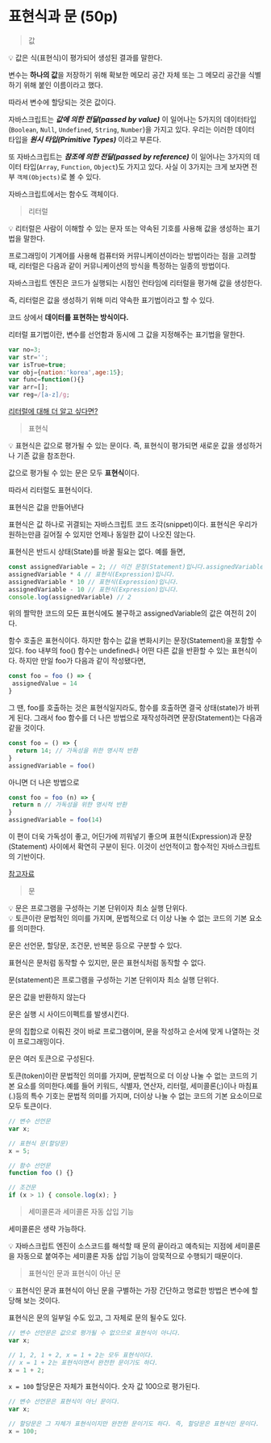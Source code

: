 # 표현식과 문 (50p)

> 값

<aside>
💡 값은 식(표현식)이 평가되어 생성된 결과를 말한다.
</aside>

변수는 **하나의 값**을 저장하기 위해 확보한 메모리 공간 자체 또는 그 메모리 공간을 식별하기 위해 붙인 이름이라고 했다. 

따라서 변수에 할당되는 것은 값이다.

자바스크립트는 ***값에 의한 전달(passed by value)*** 이 일어나는 5가지의 데이터타입(`Boolean`, `Null`, `Undefined`, `String`, `Number`)을 가지고 있다. 우리는 이러한 데이터 타입을 ***원시 타입(Primitive Types)*** 이라고 부른다.

또 자바스크립트는 ***참조에 의한 전달(passed by reference)*** 이 일어나는 3가지의 데이터 타입(`Array`, `Function`, `Object`)도 가지고 있다. 사실 이 3가지는 크게 보자면 전부 `객체(Objects)`로 볼 수 있다.

자바스크립트에서는 함수도 객체이다. 

> 리터럴

<aside>
💡 리터럴은 사람이 이해할 수 있는 문자 또는 약속된 기호를 사용해 값을 생성하는 표기법을 말한다.
</aside>

프로그래밍이 기계어를 사용해 컴퓨터와 커뮤니케이션이라는 방법이라는 점을 고려할 때, 리터럴은 다음과 같이 커뮤니케이션의 방식을 특정하는 일종의 방법이다.

자바스크립트 엔진은 코드가 실행되는 시점인 런타임에 리터럴을 평가해 값을 생성한다.

즉, 리터럴은 값을 생성하기 위해 미리 약속한 표기법이라고 할 수 있다.

코드 상에서 **데이터를 표현하는 방식이다.**

리터럴 표기법이란, 변수를 선언함과 동시에 그 값을 지정해주는 표기법을 말한다.

```jsx
var no=3;
var str='';
var isTrue=true;
var obj={nation:'korea',age:15};
var func=function(){}
var arr=[];
var reg=/[a-z]/g;
```

[리터럴에 대해 더 알고 싶다면?](https://enarastudent.tistory.com/m/entry/%EC%9E%90%EB%B0%94%EC%8A%A4%ED%81%AC%EB%A6%BD%ED%8A%B8-%EA%B0%9D%EC%B2%B4-%EC%83%9D%EC%84%B1%EA%B3%BC-%EB%A6%AC%ED%84%B0%EB%9F%B4-%ED%91%9C%EA%B8%B0%EB%B2%95)

> 표현식

<aside>
💡 표현식은 값으로 평가될 수 있는 문이다. 즉, 표현식이 평가되면 새로운 값을 생성하거나 기존 값을 참조한다.
</aside>

값으로 평가될 수 있는 문은 모두 **표현식**이다.

따라서 리터럴도 표현식이다.

표현식은 값을 만들어낸다

표현식은 값 하나로 귀결되는 자바스크립트 코드 조각(snippet)이다. 표현식은 우리가 원하는만큼 길어질 수 있지만 언제나 동일한 값이 나오진 않는다.

표현식은 반드시 상태(State)를 바꿀 필요는 없다. 예를 들면,

```jsx
const assignedVariable = 2; // 이건 문장(Statement)입니다.assignedVariable은 상태입니다.
assignedVariable * 4 // 표현식(Expression)입니다.
assignedVariable * 10 // 표현식(Expression)입니다.
assignedVariable - 10 // 표현식(Expression)입니다.
console.log(assignedVariable) // 2
```

위의 짤막한 코드의 모든 표현식에도 불구하고 assignedVariable의 값은 여전히 2이다.

 함수 호출은 표현식이다. 하지만 함수는 값을 변화시키는 문장(Statement)을 포함할 수 있다. foo 내부의 foo() 함수는 undefined나 어떤 다른 값을 반환할 수 있는 표현식이다. 하지만 만일 foo가 다음과 같이 작성됐다면,

```jsx
const foo = foo () => { 
 assignedValue = 14 
}
```

그 땐, foo를 호출하는 것은 표현식일지라도, 함수를 호출하면 결국 상태(state)가 바뀌게 된다. 그래서 foo 함수를 더 나은 방법으로 재작성하려면 문장(Statement)는 다음과 같을 것이다.

```jsx
const foo = () => {
  return 14; // 가독성을 위한 명시적 반환 
}
assignedVariable = foo()
```

아니면 더 나은 방법으로

```jsx
const foo = foo (n) => { 
 return n // 가독성을 위한 명시적 반환 
}
assignedVariable = foo(14)
```

이 편이 더욱 가독성이 좋고, 어딘가에 끼워넣기 좋으며 표현식(Expression)과 문장(Statement) 사이에서 확연히 구분이 된다. 이것이 선언적이고 함수적인 자바스크립트의 기반이다.

[참고자료](https://velog.io/@jakeseo_me/%EC%9E%90%EB%B0%94%EC%8A%A4%ED%81%AC%EB%A6%BD%ED%8A%B8-%EA%B0%9C%EB%B0%9C%EC%9E%90%EB%9D%BC%EB%A9%B4-%EC%95%8C%EC%95%84%EC%95%BC-%ED%95%A0-33%EA%B0%80%EC%A7%80-%EA%B0%9C%EB%85%90-7-%ED%91%9C%ED%98%84%EC%8B%9D%EA%B3%BC-%EB%AC%B8Statement-%EB%B2%88%EC%97%AD-2xjuhvbal7)

> 문

<aside>
💡 문은 프로그램을 구성하는 기본 단위이자 최소 실행 단위다.
</aside>

<aside>
💡 토큰이란 문법적인 의미를 가지며, 문법적으로 더 이상 나눌 수 없는 코드의 기본 요소를 의미한다.
</aside>

문은 선언문, 할당문, 조건문, 반복문 등으로 구분할 수 있다.

표현식은 문처럼 동작할 수 있지만, 문은 표현식처럼 동작할 수 없다.

문(statement)은 프로그램을 구성하는 기본 단위이자 최소 실행 단위다.

문은 값을 반환하지 않는다

문은 실행 시 사이드이펙트를 발생시킨다. 

문의 집합으로 이뤄진 것이 바로 프로그램이며, 문을 작성하고 순서에 맞게 나열하는 것이 프로그래밍이다.

문은 여러 토큰으로 구성된다. 

토큰(token)이란 문법적인 의미를 가지며, 문법적으로 더 이상 나눌 수 없는 코드의 기본 요소를 의미한다.예를 들어 키워드, 식별자, 연산자, 리터럴, 세미콜론(;)이나 마침표(.)등의 특수 기호는 문법적 의미를 가지며, 더이상 나눌 수 없는 코드의 기본 요소이므로 모두 토큰이다.

```jsx
// 변수 선언문
var x;

// 표현식 문(할당문)
x = 5;

// 함수 선언문
function foo () {}

// 조건문
if (x > 1) { console.log(x); }
```

> 세미콜론과 세미콜론 자동 삽입 기능

세미콜론은 생략 가능하다.

<aside>
💡 자바스크립트 엔진이 소스코드를 해석할 때 문의 끝이라고 예측되는 지점에 세미콜론을 자동으로 붙여주는 세미콜론 자동 삽입 기능이 암묵적으로 수행되기 때문이다.
</aside>

> 표현식인 문과 표현식이 아닌 문

<aside>
💡 표현식인 문과 표현식이 아닌 문을 구별하는 가장 간단하고 명료한 방법은 변수에 할당해 보는 것이다.
</aside>

표현식은 문의 일부일 수도 있고, 그 자체로 문의 될수도 있다.

```jsx
// 변수 선언문은 값으로 평가될 수 없으므로 표현식이 아니다.
var x;

// 1, 2, 1 + 2, x = 1 + 2는 모두 표현식이다.
// x = 1 + 2는 표현식이면서 완전한 문이기도 하다.
x = 1 + 2;
```

`x = 100` 할당문은 자체가 표현식이다. 숫자 값 100으로 평가된다.

```jsx
// 변수 선언문은 표현식이 아닌 문이다.
var x;

// 할당문은 그 자체가 표현식이지만 완전한 문이기도 하다. 즉, 할당문은 표현식인 문이다.
x = 100;
```